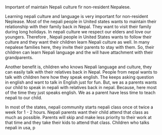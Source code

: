 <p>Important of maintain Nepali culture fir non-resident Nepalese.</p><p>Learning nepali culture and language is very important for non-resident Neplease. Most of the nepali people in United states wants to maintain their relationship with their family back in Nepal. They want to visit their family during long holidays. In nepali culture we respect our elders and love our youngers. Therefore , Nepali people in United States wants to follow their culture and they want their children learn Nepali culture as well. In many nepalese families here, they invite their parents to stay with them. So, their children can learn Nepali language and the will have attachment with their grandparents. &nbsp;</p><p>Another benefit is, children who knows Nepali language and culture, they can easily talk with their relatives back in Nepal. People from nepal wants to talk with children here how they speak english. The keeps asking question in english and want to talk in English just for fun. But, we as a parents wants our child to speak in nepali with relatives back in nepal. Because, here most of the time they just speaks english. We as a parent have less time to teach nepali to our child.&nbsp;</p><p>In most of the states, nepali community starts nepali class once ot twice a week for 1 - 2 hours. Nepali parents want their child attend that class as much as possible. Parents will skip and make less priority to their work at that time and they take their kids to attend that class. Children who talks nepali in usa, p</p>
